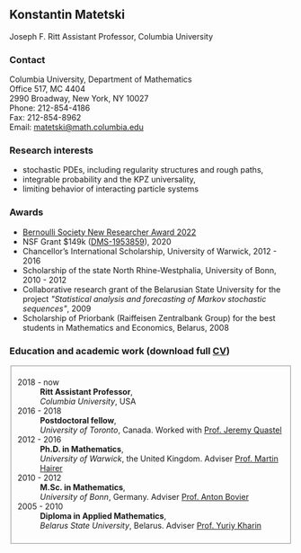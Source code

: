 ## Konstantin Matetski

Joseph F. Ritt Assistant Professor, Columbia University

### Contact

Columbia University, Department of Mathematics <br/>
Office 517, MC 4404 <br/>
2990 Broadway, New York, NY 10027 <br/>
Phone: 212-854-4186 <br/>
Fax: 212-854-8962 <br/>
Email: <matetski@math.columbia.edu>

### Research interests

- stochastic PDEs, including regularity structures and rough paths,
- integrable probability and the KPZ universality,
- limiting behavior of interacting particle systems

### Awards
- [Bernoulli Society New Researcher Award 2022](http://www.bernoulli-society.org/news/37-general-announcement/324-bernoulli-society-new-researcher-award-2023)
- NSF Grant $149k ([DMS-1953859](https://www.nsf.gov/awardsearch/showAward?AWD_ID=1953859&HistoricalAwards=false)), 2020
- Chancellor’s International Scholarship, University of Warwick, 2012 - 2016
- Scholarship of the state North Rhine-Westphalia, University of Bonn, 2010 - 2012
- Collaborative research grant of the Belarusian State University for the project _"Statistical analysis and forecasting
of Markov stochastic sequences"_, 2009
- Scholarship of Priorbank (Raiffeisen Zentralbank Group) for the best students in Mathematics and Economics, Belarus, 2008

### Education and academic work (download full <a href="media/CV/Matetski_CV.pdf">CV</a>)

<fieldset>
					<dl>
						<dt>2018 - now</dt>
						<dd>
							<strong>Ritt Assistant Professor</strong>,<br/>
							<em>Columbia University</em>, USA
						</dd>
		        <dt>2016 - 2018</dt>
						<dd>
							<strong>Postdoctoral fellow</strong>,<br />
							<em>University of Toronto</em>, Canada. Worked with <a href="http://www.math.toronto.edu/quastel/">Prof. Jeremy Quastel</a>
						</dd>
					  <dt>2012 - 2016</dt>
						<dd>
							<strong>Ph.D. in Mathematics</strong>,<br />
							<em>University of Warwick</em>, the United Kingdom. Adviser <a href="http://www.hairer.org">Prof. Martin Hairer</a>
						</dd>
					  <dt>2010 - 2012</dt>
						<dd>
							<strong>M.Sc. in Mathematics</strong>,<br />
							<em>University of Bonn</em>, Germany. Adviser <a href="https://wt.iam.uni-bonn.de/bovier/home/">Prof. Anton Bovier</a>
						</dd>
						<dt>2005 - 2010</dt>
						<dd>
							<strong>Diploma in Applied Mathematics</strong>,<br />
							<em>Belarus State University</em>, Belarus.
		          Adviser <a href="http://apmi.bsu.by/en/staff/yuriy-kharin.html">Prof. Yuriy Kharin</a>
						</dd>
</fieldset>

